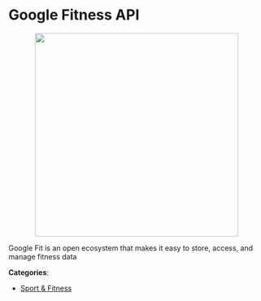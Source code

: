 # Google Fitness API
<p align="center">
    <img width="400" src="https://raw.githubusercontent.com/apis-list/apis-list/apis/google-fitness-api/logo_256x256.png" />
</p>

Google Fit is an open ecosystem that makes it easy to store, access, and manage fitness data



**Categories**:
- [Sport & Fitness](https://github.com/apis-list/apis-list#sport-and-fitness)




